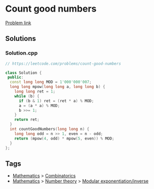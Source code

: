 # Count good numbers

[Problem link](https://leetcode.com/problems/count-good-numbers)

## Solutions


### Solution.cpp
```cpp
// https://leetcode.com/problems/count-good-numbers

class Solution {
 public:
  const long long MOD = 1'000'000'007;
  long long mpow(long long a, long long b) {
    long long ret = 1;
    while (b) {
      if (b & 1) ret = (ret * a) % MOD;
      a = (a * a) % MOD;
      b >>= 1;
    }
    return ret;
  }
  int countGoodNumbers(long long n) {
    long long odd = n >> 1, even = n - odd;
    return (mpow(4, odd) * mpow(5, even)) % MOD;
  }
};
```
## Tags

* [Mathematics](/README.md#Mathematics) > [Combinatorics](/README.md#Mathematics-Combinatorics)
* [Mathematics](/README.md#Mathematics) > [Number theory](/README.md#Mathematics-Number_theory) > [Modular exponentiation/inverse](/README.md#Mathematics-Number_theory-Modular_exponentiation_inverse)

